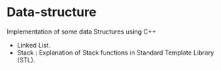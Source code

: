 # Data-structure
Implementation of some data Structures using C++

- Linked List.
- Stack : Explanation of Stack functions in Standard Template Library (STL).





